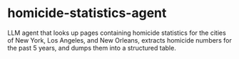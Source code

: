 # homicide-statistics-agent
LLM agent that looks up pages containing homicide statistics for the cities of New York, Los Angeles, and New Orleans, extracts homicide numbers for the past 5 years, and dumps them into a structured table.

